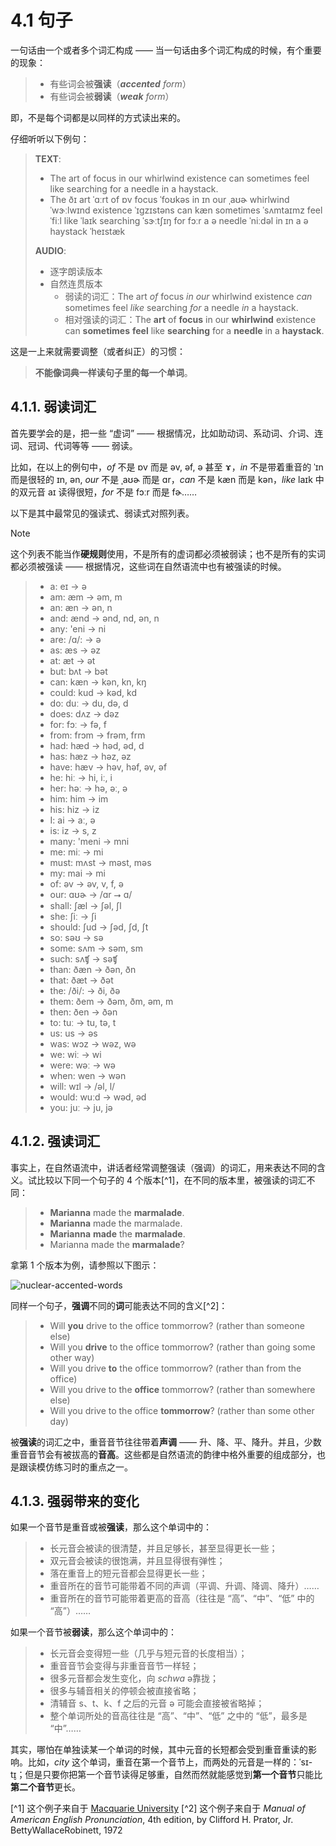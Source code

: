# 4.1 句子

一句话由一个或者多个词汇构成 —— 当一句话由多个词汇构成的时候，有个重要的现象：

> * 有些词会被**强读**（***accented** form*）
> * 有些词会被**弱读**（***weak** form*）

即，不是每个词都是以同样的方式读出来的。

仔细听听以下例句：

> **TEXT**:
> * The art of focus in our whirlwind existence can sometimes feel like searching for a needle in a haystack.
> * The <span class="pho alt">ðɪ</span> art <span class="pho alt">ˈɑːrt</span> of <span class="pho alt">ɒv</span> focus <span class="pho alt">ˈfoʊkəs</span> in <span class="pho alt">ɪn</span> our <span class="pho alt">ˌaʊɚ</span> whirlwind <span class="pho alt">ˈwɝːlwɪnd</span> existence <span class="pho alt">ˈɪɡzɪstəns</span> can <span class="pho alt">kæn</span> sometimes <span class="pho alt">ˈsʌmtaɪmz</span> feel <span class="pho alt">ˈfiːl</span> like <span class="pho alt">ˈlaɪk</span> searching <span class="pho alt">ˈsɝːtʃɪŋ</span> for <span class="pho alt">fɔːr</span> a <span class="pho alt">ə</span> needle <span class="pho alt">ˈniːdəl</span> in <span class="pho alt">ɪn</span> a <span class="pho alt">ə</span> haystack <span class="pho alt">ˈheɪstæk</span>
> 
> **AUDIO**:
> * 逐字朗读版本<span class="speak-word-inline" data-audio-us-male="/audios/The-art-of-focus-in-our-whirlwind-existence-can-sometimes-feel-like-searching-for-a-needle-in-a-haystack-all-strong.mp3"></span>
> * 自然连贯版本 <span class="speak-word-inline" data-audio-us-male="/audios/The-art-of-focus-in-our-whirlwind-existence-can-sometimes-feel-like-searching-for-a-needle-in-a-haystack-natural.mp3"></span>
>   * 弱读的词汇：The art *of* focus *in* *our* whirlwind existence *can* sometimes feel *like* searching *for* a needle *in* a haystack.
>   * 相对强读的词汇：The **art** of **focus** in our **whirlwind** existence can **sometimes** **feel** like **searching** for a **needle** in a **haystack**.

这是一上来就需要调整（或者纠正）的习惯：

> **不能像词典一样读句子里的每一个单词**。

## 4.1.1. 弱读词汇

首先要学会的是，把一些 “虚词” —— 根据情况，比如助动词、系动词、介词、连词、冠词、代词等等 —— 弱读。

比如，在以上的例句中<span class="speak-word-inline" data-audio-us-male="/audios/The-art-of-focus-in-our-whirlwind-existence-can-sometimes-feel-like-searching-for-a-needle-in-a-haystack-natural.mp3"></span>，*of* 不是 <span class="pho alt">ɒv</span> 而是 <span class="pho alt">əv, əf, ə</span> 甚至 <span class="pho alt">ɤ</span>，*in* 不是带着重音的 <span class="pho alt">ˈɪn</span> 而是很轻的 <span class="pho alt">ɪn, ən</span>, *our* 不是 <span class="pho alt">ˌaʊɚ</span> 而是 <span class="pho alt">ɑr</span>，*can* 不是 <span class="pho alt">kæn</span> 而是 <span class="pho alt">kən</span>，*like* <span class="pho alt">laɪk</span> 中的双元音 <span class="pho">aɪ</span> 读得很短，*for* 不是 <span class="pho alt">fɔːr</span> 而是 <span class="pho alt">fɚ</span>……

以下是其中最常见的强读式、弱读式对照列表。

> [!Note]
> 这个列表不能当作**硬规则**使用，不是所有的虚词都必须被弱读；也不是所有的实词都必须被强读 —— 根据情况，这些词在自然语流中也有被强读的时候。

> * a: <span class="pho alt">eɪ</span> → <span class="pho alt">ə</span>
> * am: <span class="pho alt">æm</span> → <span class="pho alt">əm, m</span>
> * an: <span class="pho alt">æn</span> → <span class="pho alt">ən, n</span>
> * and: <span class="pho alt">ænd</span> → <span class="pho alt">ənd, nd, ən, n</span>
> * any: <span class="pho alt">'eni</span> → <span class="pho alt">ni</span>
> * are: <span class="pho">/ɑ/:</span> → <span class="pho alt">ə</span>
> * as: <span class="pho alt">æs</span> → <span class="pho alt">əz</span>
> * at: <span class="pho alt">æt</span> → <span class="pho alt">ət</span>
> * but: <span class="pho alt">bʌt</span> → <span class="pho alt">bət</span>
> * can: <span class="pho alt">kæn</span> → <span class="pho alt">kən, kn, kŋ</span>
> * could: <span class="pho alt">kud</span> → <span class="pho alt">kəd, kd</span>
> * do: <span class="pho alt">duː</span> → <span class="pho alt">du, də, d</span>
> * does: <span class="pho alt">dʌz</span> → <span class="pho alt">dəz</span>
> * for: <span class="pho alt">fɔː</span> → <span class="pho alt">fə, f</span>
> * from: <span class="pho alt">frɔm</span> → <span class="pho alt">frəm, frm</span>
> * had: <span class="pho alt">hæd</span> → <span class="pho alt">həd, əd, d</span>
> * has: <span class="pho alt">hæz</span> → <span class="pho alt">həz, əz</span>
> * have: <span class="pho alt">hæv</span> → <span class="pho alt">həv, həf, əv, əf</span>
> * he: <span class="pho alt">hiː</span> → <span class="pho alt">hi, iː, i</span>
> * her: <span class="pho alt">həː</span> → <span class="pho alt">hə, əː, ə</span>
> * him: <span class="pho alt">him</span> → <span class="pho alt">im</span>
> * his: <span class="pho alt">hiz</span> → <span class="pho alt">iz</span>
> * I: <span class="pho alt">ai</span> → <span class="pho alt">aː, ə</span>
> * is: <span class="pho alt">iz</span> → <span class="pho alt">s, z</span>
> * many: <span class="pho alt">'meni</span> → <span class="pho alt">mni</span>
> * me: <span class="pho alt">miː</span> → <span class="pho alt">mi</span>
> * must: <span class="pho alt">mʌst</span> → <span class="pho alt">məst, məs</span>
> * my: <span class="pho alt">mai</span> → <span class="pho alt">mi</span>
> * of: <span class="pho alt">əv</span> → <span class="pho alt">əv, v, f, ə</span>
> * our: <span class="pho alt">ɑʊɚ</span> → <span class="pho">/ɑr</span> ⭢ <span class="pho">ɑ/</span>
> * shall: <span class="pho alt">ʃæl</span> → <span class="pho alt">ʃəl, ʃl</span>
> * she: <span class="pho alt">ʃiː</span> → <span class="pho alt">ʃi</span>
> * should: <span class="pho alt">ʃud</span> → <span class="pho alt">ʃəd, ʃd, ʃt</span>
> * so: <span class="pho alt">səʊ</span> → <span class="pho alt">sə</span>
> * some: <span class="pho alt">sʌm</span> → <span class="pho alt">səm, sm</span>
> * such: <span class="pho alt">sʌʧ</span> → <span class="pho alt">səʧ</span>
> * than: <span class="pho alt">ðæn</span> → <span class="pho alt">ðən, ðn</span>
> * that: <span class="pho alt">ðæt</span> → <span class="pho alt">ðət</span>
> * the: <span class="pho">/ði/:</span> → <span class="pho alt">ði, ðə</span>
> * them: <span class="pho alt">ðem</span> → <span class="pho alt">ðəm, ðm, əm, m</span>
> * then: <span class="pho alt">ðen</span> → <span class="pho alt">ðən</span>
> * to: <span class="pho alt">tuː</span> → <span class="pho alt">tu, tə, t</span>
> * us: <span class="pho alt">us</span> → <span class="pho alt">əs</span>
> * was: <span class="pho alt">wɔz</span> → <span class="pho alt">wəz, wə</span>
> * we: <span class="pho alt">wiː</span> → <span class="pho alt">wi</span>
> * were: <span class="pho alt">wəː</span> → <span class="pho alt">wə</span>
> * when: <span class="pho alt">wen</span> → <span class="pho alt">wən</span>
> * will: <span class="pho alt">wɪl</span> → <span class="pho">/əl, l</span>/
> * would: <span class="pho alt">wuːd</span> → <span class="pho alt">wəd, əd</span>
> * you: <span class="pho alt">juː</span> → <span class="pho alt">ju, jə</span>

## 4.1.2. 强读词汇

事实上，在自然语流中，讲话者经常调整强读（强调）的词汇，用来表达不同的含义。试比较以下同一个句子的 4 个版本[^1]，在不同的版本里，被强读的词汇不同：

> * **Marianna** made the **marmalade**.<span class="speak-word-inline" data-audio-us-female="/audios/marm1.wav"></span>
> * **Marianna** made the marmalade.<span class="speak-word-inline" data-audio-us-female="/audios/marm2.wav"></span>
> * **Marianna** **made** the **marmalade**.<span class="speak-word-inline" data-audio-us-female="/audios/marm3.wav"></span>
> * Marianna made the **marmalade**?<span class="speak-word-inline" data-audio-us-female="/audios/marm4.wav"></span>

拿第 1 个版本<span class="speak-word-inline" data-audio-us-female="/audios/marm1.wav"></span>为例，请参照以下图示：

![nuclear-accented-words](/images/nuclear-accented-words.svg)

同样一个句子，**强调**不同的**词**可能表达不同的含义[^2]：

> * Will **you** drive to the office tommorrow? (rather than someone else)
> * Will you **drive** to the office tommorrow? (rather than going some other way)
> * Will you drive **to** the office tommorrow? (rather than from the office)
> * Will you drive to the **office** tommorrow? (rather than somewhere else)
> * Will you drive to the office **tommorrow**? (rather than some other day)

被**强读**的词汇之中，重音音节往往带着**声调** —— 升、降、平、降升。并且，少数重音音节会有被拔高的**音高**。这些都是自然语流的韵律中格外重要的组成部分，也是跟读模仿练习时的重点之一。

## 4.1.3. 强弱带来的变化

如果一个音节是重音或被**强读**，那么这个单词中的：

> * 长元音会被读的很清楚，并且足够长，甚至显得更长一些；
> * 双元音会被读的很饱满，并且显得很有弹性；
> * 落在重音上的短元音都会显得更长一些；
> * 重音所在的音节可能带着不同的声调（平调、升调、降调、降升）……
> * 重音所在的音节可能带着更高的音高（往往是 “高”、“中”、“低” 中的 “高”）……

如果一个音节被**弱读**，那么这个单词中的：

> * 长元音会变得短一些（几乎与短元音的长度相当）；
> * 重音音节会变得与非重音音节一样轻；
> * 很多元音都会发生变化，向 *schwa* <span class="pho">ə</span>靠拢；
> * 很多与辅音相关的停顿会被直接省略；
> * 清辅音 <span class="pho">s</span>、<span class="pho">t</span>、<span class="pho">k</span>、<span class="pho">f</span> 之后的元音 <span class="pho">ə</span> 可能会直接被省略掉；
> * 整个单词所处的音高往往是 “高”、“中”、“低” 之中的 “低”，最多是 “中”……

其实，哪怕在单独读某一个单词的时候，其中元音的长短都会受到重音重读的影响。比如，*city* 这个单词，重音在第一个音节上，而两处的元音是一样的：<span class="pho alt">ˈsɪ-t̬ɪ</span>；但是只要你把第一个音节读得足够重，自然而然就能感觉到**第一个音节**只能比**第二个音节**更长。

[^1] 这个例子来自于 [Macquarie University](https://www.mq.edu.au/about/about-the-university/our-faculties/medicine-and-health-sciences/departments-and-centres/department-of-linguistics/our-research/phonetics-and-phonology/speech/phonetics-and-phonology/Intonation-tobi-introduction)
[^2] 这个例子来自于 *Manual of American English Pronunciation*, 4th edition, by Clifford H. Prator, Jr. BettyWallaceRobinett, 1972